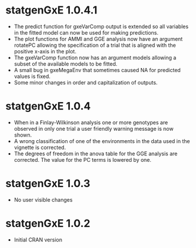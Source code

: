 # statgenGxE 1.0.4.1

* The predict function for gxeVarComp output is extended so all variables in the fitted model can now be used for making predictions.
* The plot functions for AMMI and GGE analysis now have an argument rotatePC allowing the specification of a trial that is aligned with the positive x-axis in the plot.
* The gxeVarComp function now has an argument models allowing a subset of the available models to be fitted.
* A small bug in gxeMegaEnv that sometimes caused NA for predicted values is fixed.
* Some minor changes in order and capitalization of outputs.

# statgenGxE 1.0.4

* When in a Finlay-Wilkinson analysis one or more genotypes are observed in only one trial a user friendly warning message is now shown.
* A wrong classification of one of the environments in the data used in the vignette is corrected.
* The degrees of freedom in the anova table for the GGE analysis are corrected. The value for the PC terms is lowered by one.

# statgenGxE 1.0.3

* No user visible changes

# statgenGxE 1.0.2

* Initial CRAN version
